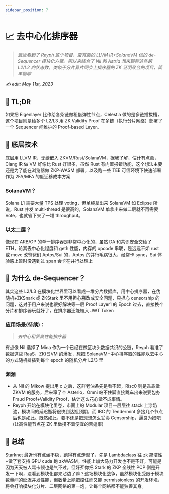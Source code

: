 ```yaml
---
sidebar_position: 7
---
```


# 📈 去中心化排序器

> _最近看到了 Reyph 这个项目，蛮有趣的 LLVM IR+SolanaVM 做的 de-Sequencer 模块化方案。所以来结合了 Nil 和 Astria 想来聊聊这些跨 L2/L2 的状态数，类似于分片异片同步上排序器的 ZK 证明聚合的项目，简单聊聊_

_✍️ edit: May 11st, 2023_

## 🚧 TL;DR

如果把 Eigenlayer 比作给各条链做租借弹性节点，Celestia 做的是多链插拔槽，这个项目则是给多个 L2/L3 用 ZK Validity Proof 在多链（执行分片网络）部署了一个 Sequencer 间维护的 Proof-based Layer。

## 🦾 底层技术

底层用 LLVM IR、无缝嵌入 ZKVM/Rust/SolanaVM，据我了解，估计有点悬，Clang IR 做 VM 好像比 Rust 好很多，虽然 Rust 有内置报错功能，这个想法主要还是为了能在浏览器做 ZKP-WASM 部署，以及跑一些 TEE 可信环境下快速部署作为 2FA/MFA 的低迁移成本方案

### SolanaVM？

Solana L1 需要大量 TPS 处理 voting，但单纯拿出来 SolanaVM 如 Eclipse 所说，Rust 并发 multi-thread 是很高的，SolanaVM 单拿出来做二层就不再需要 Vote，也就省下来了一堆 throughput。

### 以太二层？

像现在 ARB/OP 的单一排序器是非常中心化的，虽然 DA 和共识安全交给了 ETH，论其去中心化程度和 geth 性能，内存的 opcode 串联，是远远不如 rust 或 move 改爸爸们 Aptos/Sui 的，Aptos 的并行毛病很大，经常卡 sync，Sui 体验感上暂时没遇到过 span 会卡在并行处理上

## 📌 为什么 de-Sequencer？

其实这些 L2/L3 在模块化世界里可以看成一堆分片数据库，用中心排序器，在伪随机+ZKSnark 或 ZKStark 里不用担心篡改或安全问题，只担心 censorship 的问题，这对于用户来说也很好解决等一层 Proof Layer1 的 Epoch 过去，直接换个分片和排序器玩就好了，在排序器还能植入 JWT Token

### 应用场景(待续)：

> _去中心租赁高性能排序器_

有点像 Nil 选择了 Mina 作为一个已经在做区块头数据共识的公链，Reyph 看准了数据这些 RaaS，ZK(E)VM 的爆发，想把 SolanaVM+中心排序器的性能以去中心的方式随机排插到每个 epoch 的随机分片 L2/3 里

### 渊源

- 从 Nil 的 Mikow 提出用 c 之后，这群老油条先是看不起，Risc0 则是乖乖做 ZKVM 的服务，后来窜了个 Asterio，Omni 站不住脚直接跳车出来说要包办 Fraud Proof+Validity Proof，估计这么花心做不成事情。
- Reyph 开始在模块化里卷，市面上的 Modular 项目一层层往 stack 上涂奶油，模块间的延迟瓶将很快到达瓶颈期，而 IBC 的 Tendermint 多接几个节点后也是如此。既然如此，要不还是把想想怎么妥协 Censorship，逼良为娼吧(让高性能节点在 ZK 里做捞不着便宜的苦逼事)

## 📌 总结

Starknet 最近也有点坐不稳，跑得有点走型了，先是 Lambdaclass 往 zk 简洁性+做了套支持 GPU cuda 跑 zkWASM。性能上加大马力开发也不是不好，可能是因为天天被人骂卡顿也是气不过。但好歹你把 Stark 的 ZKP 全线性 PCP 倒是开发一下啊，没看到模块化都来沾边了嘛？这场模块化战争，虽然模块化受限于模块数量间的延迟并发性能，但数量上能把控住而又能 permissionless 的开发环境，将会打响模块化分片、二层网络的第一炮，让每个网络都不能独善其身。
